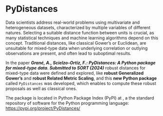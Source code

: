 # PyDistances

Data scientists address real-world problems using multivariate and heterogeneous
datasets, characterized by multiple variables of different natures. 
Selecting a suitable
distance function between units is crucial, as many statistical techniques and
machine learning algorithms depend on this concept. 
Traditional distances, like
classical Gower’s or Euclidean, are unsuitable for mixed-type data when underlying
correlation or outlying observations are present, and often lead to suboptimal results.

In the paper ***Grané, A., Scielzo-Ortiz, F.: PyDistances: A Python package for mixed-type
data. Submitted to SORT (2024)*** robust distances for mixed-type data were defined and explored, like **robust
Generalized Gower’s** and **robust Related Metric Scaling**, and this **new Python package** called `PyDistances` was developed, which enables to compute these robust proposals as well as classical ones.

The package is located in Python Package Index (PyPI) at , a the standard repository of software for the Python programming language:  https://pypi.org/project/PyDistances/

```{tableofcontents}
```
